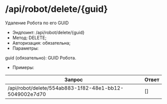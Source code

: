 # /api/robot/delete/{guid}

Удаление Робота по его GUID

* Эндпоинт: /api/robot/delete/{guid}&#x20;
* Метод: DELETE;
* Авторизация: обязательна;
* Параметры:

guid (обязательно): GUID Робота.

* Примеры:

| Запрос                                                  | Ответ     |
| ------------------------------------------------------- | --------- |
| /api/robot/delete/554ab883-1f82-48e1-bb12-5049002e7d70  |       \[] |
